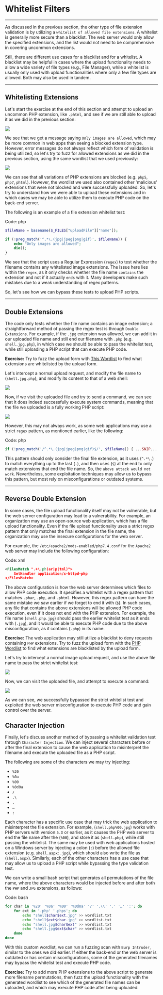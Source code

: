 # Whitelist Filters

---

As discussed in the previous section, the other type of file extension validation is by utilizing a `whitelist of allowed file extensions`. A whitelist is generally more secure than a blacklist. The web server would only allow the specified extensions, and the list would not need to be comprehensive in covering uncommon extensions.

Still, there are different use cases for a blacklist and for a whitelist. A blacklist may be helpful in cases where the upload functionality needs to allow a wide variety of file types (e.g., File Manager), while a whitelist is usually only used with upload functionalities where only a few file types are allowed. Both may also be used in tandem.

---

## Whitelisting Extensions

Let's start the exercise at the end of this section and attempt to upload an uncommon PHP extension, like `.phtml`, and see if we are still able to upload it as we did in the previous section:

![](imgs/file_uploads_whitelist_message.jpg)

We see that we get a message saying `Only images are allowed`, which may be more common in web apps than seeing a blocked extension type. However, error messages do not always reflect which form of validation is being utilized, so let's try to fuzz for allowed extensions as we did in the previous section, using the same wordlist that we used previously:

![](imgs/file_uploads_whitelist_fuzz.jpg)

We can see that all variations of PHP extensions are blocked (e.g. `php5`, `php7`, `phtml`). However, the wordlist we used also contained other 'malicious' extensions that were not blocked and were successfully uploaded. So, let's try to understand how we were able to upload these extensions and in which cases we may be able to utilize them to execute PHP code on the back-end server.

The following is an example of a file extension whitelist test:

Code: php

```php
$fileName = basename($_FILES["uploadFile"]["name"]);

if (!preg_match('^.*\.(jpg|jpeg|png|gif)', $fileName)) {
    echo "Only images are allowed";
    die();
}
```

We see that the script uses a Regular Expression (`regex`) to test whether the filename contains any whitelisted image extensions. The issue here lies within the `regex`, as it only checks whether the file name `contains` the extension and not if it actually `ends` with it. Many developers make such mistakes due to a weak understanding of regex patterns.

So, let's see how we can bypass these tests to upload PHP scripts.

---

## Double Extensions

The code only tests whether the file name contains an image extension; a straightforward method of passing the regex test is through `Double Extensions`. For example, if the `.jpg` extension was allowed, we can add it in our uploaded file name and still end our filename with `.php` (e.g. `shell.jpg.php`), in which case we should be able to pass the whitelist test, while still uploading a PHP script that can execute PHP code.

**Exercise:** Try to fuzz the upload form with [This Wordlist](https://github.com/danielmiessler/SecLists/blob/master/Discovery/Web-Content/web-extensions.txt) to find what extensions are whitelisted by the upload form.

Let's intercept a normal upload request, and modify the file name to (`shell.jpg.php`), and modify its content to that of a web shell:

![](imgs/file_uploads_double_ext_request.jpg)

Now, if we visit the uploaded file and try to send a command, we can see that it does indeed successfully execute system commands, meaning that the file we uploaded is a fully working PHP script:

![](imgs/file_uploads_php_manual_shell.jpg)

However, this may not always work, as some web applications may use a strict `regex` pattern, as mentioned earlier, like the following:

Code: php

```php
if (!preg_match('/^.*\.(jpg|jpeg|png|gif)$/', $fileName)) { ...SNIP... }
```

This pattern should only consider the final file extension, as it uses (`^.*\.`) to match everything up to the last (`.`), and then uses (`$`) at the end to only match extensions that end the file name. So, the `above attack would not work`. Nevertheless, some exploitation techniques may allow us to bypass this pattern, but most rely on misconfigurations or outdated systems.

---

## Reverse Double Extension

In some cases, the file upload functionality itself may not be vulnerable, but the web server configuration may lead to a vulnerability. For example, an organization may use an open-source web application, which has a file upload functionality. Even if the file upload functionality uses a strict regex pattern that only matches the final extension in the file name, the organization may use the insecure configurations for the web server.

For example, the `/etc/apache2/mods-enabled/php7.4.conf` for the `Apache2` web server may include the following configuration:

Code: xml

```xml
<FilesMatch ".+\.ph(ar|p|tml)">
    SetHandler application/x-httpd-php
</FilesMatch>
```

The above configuration is how the web server determines which files to allow PHP code execution. It specifies a whitelist with a regex pattern that matches `.phar`, `.php`, and `.phtml`. However, this regex pattern can have the same mistake we saw earlier if we forget to end it with (`$`). In such cases, any file that contains the above extensions will be allowed PHP code execution, even if it does not end with the PHP extension. For example, the file name (`shell.php.jpg`) should pass the earlier whitelist test as it ends with (`.jpg`), and it would be able to execute PHP code due to the above misconfiguration, as it contains (`.php`) in its name.

**Exercise:** The web application may still utilize a blacklist to deny requests containing `PHP` extensions. Try to fuzz the upload form with the [PHP Wordlist](https://github.com/swisskyrepo/PayloadsAllTheThings/blob/master/Upload%20Insecure%20Files/Extension%20PHP/extensions.lst) to find what extensions are blacklisted by the upload form.

Let's try to intercept a normal image upload request, and use the above file name to pass the strict whitelist test:

![](imgs/file_uploads_reverse_double_ext_request.jpg)

Now, we can visit the uploaded file, and attempt to execute a command:

![](imgs/file_uploads_php_manual_shell.jpg)

As we can see, we successfully bypassed the strict whitelist test and exploited the web server misconfiguration to execute PHP code and gain control over the server.

## Character Injection

Finally, let's discuss another method of bypassing a whitelist validation test through `Character Injection`. We can inject several characters before or after the final extension to cause the web application to misinterpret the filename and execute the uploaded file as a PHP script.

The following are some of the characters we may try injecting:

- `%20`
- `%0a`
- `%00`
- `%0d0a`
- `/`
- `.\`
- `.`
- `…`
- `:`

Each character has a specific use case that may trick the web application to misinterpret the file extension. For example, (`shell.php%00.jpg`) works with PHP servers with version `5.X` or earlier, as it causes the PHP web server to end the file name after the (`%00`), and store it as (`shell.php`), while still passing the whitelist. The same may be used with web applications hosted on a Windows server by injecting a colon (`:`) before the allowed file extension (e.g. `shell.aspx:.jpg`), which should also write the file as (`shell.aspx`). Similarly, each of the other characters has a use case that may allow us to upload a PHP script while bypassing the type validation test.

We can write a small bash script that generates all permutations of the file name, where the above characters would be injected before and after both the `PHP` and `JPG` extensions, as follows:

Code: bash

```bash
for char in '%20' '%0a' '%00' '%0d0a' '/' '.\\' '.' '…' ':'; do
    for ext in '.php' '.phps'; do
        echo "shell$char$ext.jpg" >> wordlist.txt
        echo "shell$ext$char.jpg" >> wordlist.txt
        echo "shell.jpg$char$ext" >> wordlist.txt
        echo "shell.jpg$ext$char" >> wordlist.txt
    done
done
```

With this custom wordlist, we can run a fuzzing scan with `Burp Intruder`, similar to the ones we did earlier. If either the back-end or the web server is outdated or has certain misconfigurations, some of the generated filenames may bypass the whitelist test and execute PHP code.

**Exercise:** Try to add more PHP extensions to the above script to generate more filename permutations, then fuzz the upload functionality with the generated wordlist to see which of the generated file names can be uploaded, and which may execute PHP code after being uploaded.